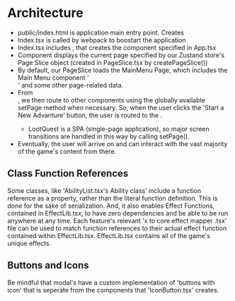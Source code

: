# Architecture

-   public/index.html is application main entry point. Creates <div id="root"></div>
-   Index.tsx is called by webpack to boostart the application
-   Index.tsx includes <App />, that creates the component specified in App.tsx
-   Component <App /> displays the current page specified by our Zustand store's Page Slice object (created in PageSlice.tsx by createPageSlice())
-   By default, our PageSlice loads the MainMenu Page, which includes the Main Menu component '<Main />' and some other page-related data.
-   From <Main />, we then route to other components using the globally available setPage method when necessary. So, when the user clicks the 'Start a New Advanture' button, the user is routed to the <NewGamePage />.
    -   LootQuest is a SPA (single-page application), so major screen transitions are handled in this way by calling setPage().
-   Eventually, the user will arrive on <PlayPage /> and can interact with the vast majority of the game's content from there.

## Class Function References

Some classes, like 'AbilityList.tsx's Ability class' include a function reference as a property, rather than the literal function definition.
This is done for the sake of serialization. And, it also enables Effect Functions, contained in EffectLib.tsx, to have zero dependencies and be able to be run anywhere at any time.
Each feature's relevant 'x to core effect mapper .tsx' file can be used to match function references to their actual effect function contained within EffectLib.tsx.
EffectLib.tsx contains all of the game's unique effects.

## Buttons and Icons

Be mindful that modal's have a custom implementation of 'buttons with icon' that is seperate from the components that 'IconButton.tsx' creates.
